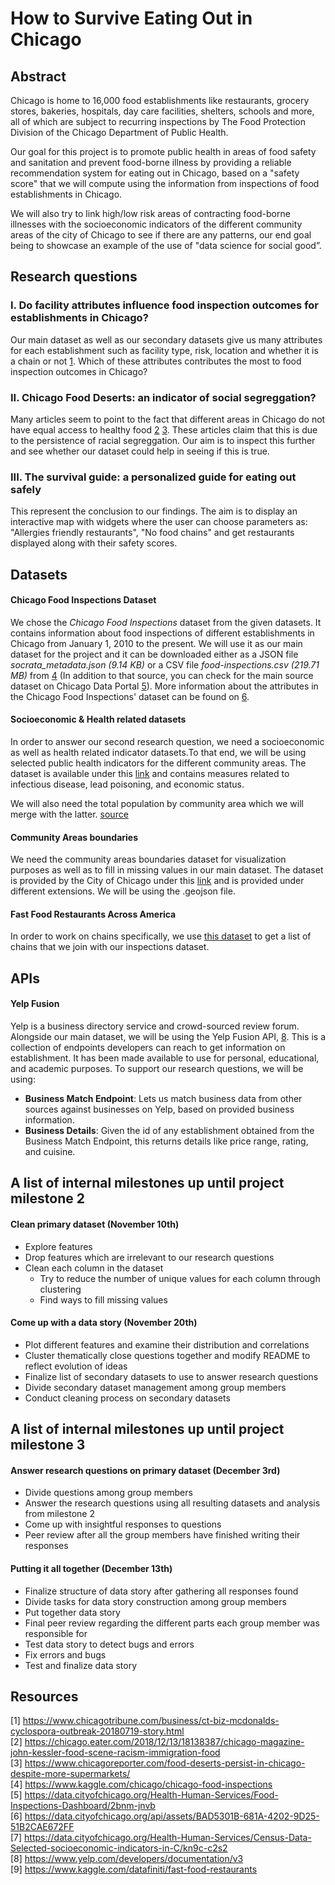 # How to Survive Eating Out in Chicago


## Abstract
Chicago is home to 16,000 food establishments like restaurants, grocery stores, bakeries, hospitals, day care facilities, shelters, schools and more, all of which are subject to recurring inspections by The Food Protection Division of the Chicago Department of Public Health.

Our goal for this project is to promote public health in areas of food safety and sanitation and prevent food-borne illness by providing a reliable recommendation system for eating out in Chicago, based on a "safety score" that we will compute using the information from inspections of food establishments in Chicago.

We will also try to link high/low risk areas of contracting food-borne illnesses with the socioeconomic indicators of the different community areas of the city of Chicago to see if there are any patterns, our end goal being to showcase an example of the use of "data science for social good”.

## Research questions

### I. Do facility attributes influence food inspection outcomes for establishments in Chicago?

Our main dataset as well as our secondary datasets give us many attributes for each establishment such as facility type, risk, location and whether it is a chain or not [1](https://www.chicagotribune.com/business/ct-biz-mcdonalds-cyclospora-outbreak-20180719-story.html). Which of these attributes contributes the most to food inspection outcomes in Chicago?

### II. Chicago Food Deserts: an indicator of social segreggation?

Many articles seem to point to the fact that different areas in Chicago do not have equal access to healthy food [2](https://chicago.eater.com/2018/12/13/18138387/chicago-magazine-john-kessler-food-scene-racism-immigration-food) [3](https://www.chicagoreporter.com/food-deserts-persist-in-chicago-despite-more-supermarkets/). These articles claim that this is due to the persistence of racial segreggation. Our aim is to inspect this further and see whether our dataset could help in seeing if this is true.

### III. The survival guide: a personalized guide for eating out safely

This represent the conclusion to our findings. The aim is to display an interactive map with widgets where the user can choose parameters as: "Allergies friendly restaurants", "No food chains" and get restaurants displayed along with their safety scores.

## Datasets

#### Chicago Food Inspections Dataset
We chose the _Chicago Food Inspections_ dataset from the given datasets. It contains information about food inspections of different establishments in Chicago from January 1, 2010 to the present. We will use it as our main dataset for the project and it can be downloaded either as a JSON file _socrata\_metadata.json (9.14 KB)_  or a CSV file _food-inspections.csv (219.71 MB)_ from [4](https://www.kaggle.com/chicago/chicago-food-inspections) (In addition to that source, you can check for the main source dataset on Chicago Data Portal [5](https://data.cityofchicago.org/Health-Human-Services/Food-Inspections-Dashboard/2bnm-jnvb)). More information about the attributes in the Chicago Food Inspections' dataset can be found on [6](https://data.cityofchicago.org/api/assets/BAD5301B-681A-4202-9D25-51B2CAE672FF).

#### Socioeconomic & Health related datasets
In order to answer our second research question, we need a socioeconomic as well as health related indicator datasets.To that end, we will be using selected public health indicators for the different community areas. The dataset is available under this [link](https://data.cityofchicago.org/Health-Human-Services/Public-Health-Statistics-Selected-public-health-in/iqnk-2tcu) and contains measures related to infectious disease, lead poisoning, and economic status.

We will also need the total population by community area which we will merge with the latter. [source](https://www.chicagohealthatlas.org/indicators/total-population)

#### Community Areas boundaries
We need the community areas boundaries dataset for visualization purposes as well as to fill in missing values in our main dataset. The dataset is provided by the City of Chicago under this [link](https://www.chicago.gov/city/en/depts/doit/dataset/boundaries_-_communityareas.html) and is provided under different extensions. We will be using the .geojson file.

#### Fast Food Restaurants Across America
In order to work on chains specifically, we use [this dataset](https://www.kaggle.com/datafiniti/fast-food-restaurants) to get a list of chains that we join with our inspections dataset.

## APIs

#### Yelp Fusion
Yelp is a business directory service and crowd-sourced review forum. 
Alongside our main dataset, we will be using the Yelp Fusion API, [8](https://www.yelp.com/developers/documentation/v3). This is a collection of endpoints developers can reach to get information on establishment. It has been made available to use for personal, educational, and academic purposes. To support our research questions, we will be using:

- **Business Match Endpoint**: Lets us match business data from other sources against businesses on Yelp, based on provided business information. 
- **Business Details**: Given the id of any establishment obtained from the Business Match Endpoint, this returns details like price range, rating, and cuisine. 


## A list of internal milestones up until project milestone 2

#### Clean primary dataset (November 10th)

* Explore features
* Drop features which are irrelevant to our research questions
* Clean each column in the dataset
    * Try to reduce the number of unique values for each column through clustering
    * Find ways to fill missing values

#### Come up with a data story (November 20th)

* Plot different features and examine their distribution and correlations
* Cluster thematically close questions together and modify README to reflect evolution of ideas
* Finalize list of secondary datasets to use to answer research questions
* Divide secondary dataset management among group members
* Conduct cleaning process on secondary datasets

## A list of internal milestones up until project milestone 3

#### Answer research questions on primary dataset (December 3rd)

* Divide questions among group members
* Answer the research questions using all resulting datasets and analysis from milestone 2
* Come up with insightful responses to questions
* Peer review after all the group members have finished writing their responses

#### Putting it all together (December 13th)

* Finalize structure of data story after gathering all responses found
* Divide tasks for data story construction among group members
* Put together data story
* Final peer review regarding the different parts each group member was responsible for
* Test data story to detect bugs and errors
* Fix errors and bugs
* Test and finalize data story
    
## Resources
[1] https://www.chicagotribune.com/business/ct-biz-mcdonalds-cyclospora-outbreak-20180719-story.html <br/>
[2] https://chicago.eater.com/2018/12/13/18138387/chicago-magazine-john-kessler-food-scene-racism-immigration-food <br/>
[3] https://www.chicagoreporter.com/food-deserts-persist-in-chicago-despite-more-supermarkets/ <br/>
[4] https://www.kaggle.com/chicago/chicago-food-inspections <br/>
[5] https://data.cityofchicago.org/Health-Human-Services/Food-Inspections-Dashboard/2bnm-jnvb <br/>
[6] https://data.cityofchicago.org/api/assets/BAD5301B-681A-4202-9D25-51B2CAE672FF <br/>
[7] https://data.cityofchicago.org/Health-Human-Services/Census-Data-Selected-socioeconomic-indicators-in-C/kn9c-c2s2 <br/>
[8] https://www.yelp.com/developers/documentation/v3 <br/>
[9] https://www.kaggle.com/datafiniti/fast-food-restaurants <br/>
